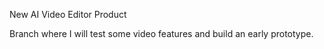 New AI Video Editor Product


Branch where I will test some video features and build an early prototype.
